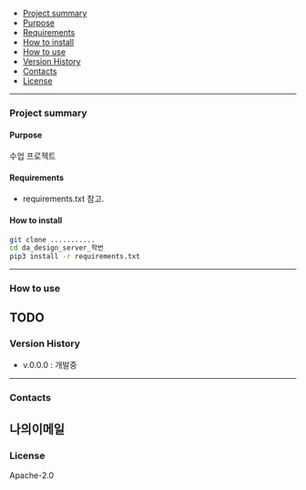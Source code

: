 - [Project summary](#da-design-server)
- [Purpose](#purpose)
- [Requirements](#requirements)
- [How to install](#how-to-install)
- [How to use](#how-to-use)
- [Version History](#version-history)
- [Contacts](#contacts)
- [License](#license)
---
### Project summary
#### Purpose
수업 프로젝트
#### Requirements
* requirements.txt 참고.
#### How to install
```sh
git clone ...........
cd da_design_server_학번
pip3 install -r requirements.txt
```
---
### How to use
TODO
---
### Version History
* v.0.0.0 : 개발중
---
### Contacts
나의이메일
---
### License
Apache-2.0

